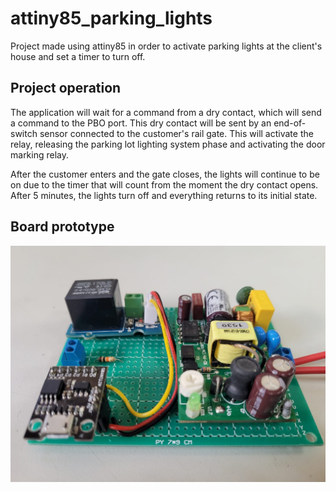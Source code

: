 # attiny85_parking_lights
Project made using attiny85 in order to activate parking lights at the client's house and set a timer to turn off.


## Project operation

The application will wait for a command from a dry contact, which will send a command to the PBO port. This dry contact will be sent by an end-of-switch sensor connected to the customer's rail gate. This will activate the relay, releasing the parking lot lighting system phase and activating the door marking relay.

After the customer enters and the gate closes, the lights will continue to be on due to the timer that will count from the moment the dry contact opens. After 5 minutes, the lights turn off and everything returns to its initial state.


## Board prototype

![Prototype made from perforated plate.](images/board.jpeg)